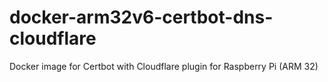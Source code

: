 # docker-arm32v6-certbot-dns-cloudflare
Docker image for Certbot with Cloudflare plugin for Raspberry Pi (ARM 32)
